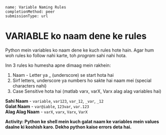 ```ngMeta
name: Variable Naming Rules
completionMethod: peer
submissionType: url
```

# VARIABLE ko naam dene ke rules

Python mein variables ko naam dene ke kuch rules hote hain. Agar hum woh rules ko follow nahi karte, toh *program* sahi nahi hota.

Inn 3 rules ko humesha apne dimaag mein rakhein:

1. Naam - Letter ya _ (underscore) se start hota hai
2. Sirf letters, underscore ya numbers ho sakte hai naam mei (special characters nahi)
3. Case Sensitive hota hai (matlab varx, varX, Varx alag alag variables hai)

**Sahi Naam** - `variable`,  `var123`,  `var_12`,  `_var`,  `_12`  
**Galat Naam** - `var@iable`, `123var`, `var.123`  
**Alag Alag Naam** - `varX`, `varx`, `Varx`, `VarX`

**Activity: Python ke shell mein kuch galat naam ke variables mein values daalne ki koshish karo. Dekho python kaise errors deta hai.**
